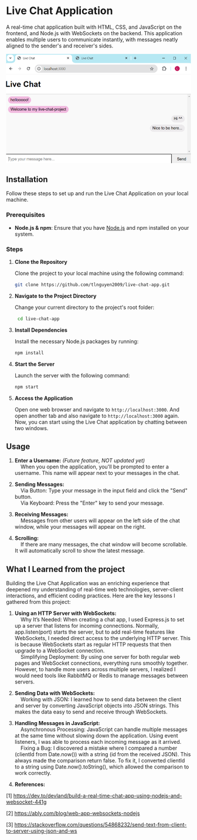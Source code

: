 # Live Chat Application

A real-time chat application built with HTML, CSS, and JavaScript on the frontend, and Node.js with WebSockets on the backend. This application enables multiple users to communicate instantly, with messages neatly aligned to the sender's and receiver's sides.

![Demo Image](/Images/live-chat-demo-img.png)

## Installation

Follow these steps to set up and run the Live Chat Application on your local machine.

### Prerequisites

- **Node.js & npm**: Ensure that you have [Node.js](https://nodejs.org/) and npm installed on your system.

### Steps

1. **Clone the Repository**

   Clone the project to your local machine using the following command:

   ```bash
   git clone https://github.com/tlnguyen2009/live-chat-app.git
   ```

2. **Navigate to the Project Directory**

    Change your current directory to the project's root folder:
    
   ```bash    
    cd live-chat-app
   ```

3. **Install Dependencies**

    Install the necessary Node.js packages by running:
    
    ```bash    
    npm install
    ```

4. **Start the Server**
    
    Launch the server with the following command:

    ```bash
    npm start
    ```

5. **Access the Application**

   Open one web browser and navigate to `http://localhost:3000`. And open another tab and also navigate to `http://localhost:3000` again. Now, you can start using the Live Chat application by chatting between two windows.
    
## Usage

   1. **Enter a Username:** *(Future feature, NOT updated yet)* <br />
    &nbsp;&nbsp;&nbsp;&nbsp;When you open the application, you'll be prompted to enter a username. This name will appear next to your messages in the chat.

   3. **Sending Messages:** <br />
    &nbsp;&nbsp;&nbsp;&nbsp;Via Button: Type your message in the input field and click the "Send" button.<br />
    &nbsp;&nbsp;&nbsp;&nbsp;Via Keyboard: Press the "Enter" key to send your message.<br />

   4. **Receiving Messages:** <br />
   &nbsp;&nbsp;&nbsp;&nbsp;Messages from other users will appear on the left side of the chat window, while your messages will appear on the right.

   5. **Scrolling:** <br />
   &nbsp;&nbsp;&nbsp;&nbsp;If there are many messages, the chat window will become scrollable. It will automatically scroll to show the latest message.
    

## What I Learned from the project

Building the Live Chat Application was an enriching experience that deepened my understanding of real-time web technologies, server-client interactions, and efficient coding practices. Here are the key lessons I gathered from this project:

   1. **Using an HTTP Server with WebSockets:** <br />
   &nbsp;&nbsp;&nbsp;&nbsp;Why It’s Needed: When creating a chat app, I used Express.js to set up a server that listens for incoming connections. Normally, app.listen(port) starts the server, but to add real-time features like WebSockets, I needed direct access to the underlying HTTP server. This is because WebSockets start as regular HTTP requests that then upgrade to a WebSocket connection. <br />
   &nbsp;&nbsp;&nbsp;&nbsp;Simplifying Deployment: By using one server for both regular web pages and WebSocket connections, everything runs smoothly together. However, to handle more users across multiple servers, I realized I would need tools like RabbitMQ or Redis to manage messages between servers.

   2. **Sending Data with WebSockets:** <br />
   &nbsp;&nbsp;&nbsp;&nbsp;Working with JSON: I learned how to send data between the client and server by converting JavaScript objects into JSON strings. This makes the data easy to send and receive through WebSockets.

   3. **Handling Messages in JavaScript:** <br />
      &nbsp;&nbsp;&nbsp;&nbsp;Asynchronous Processing: JavaScript can handle multiple messages at the same time without slowing down the application. Using event listeners, I was able to process each incoming message as it arrived. <br />
      &nbsp;&nbsp;&nbsp;&nbsp;Fixing a Bug: I discovered a mistake where I compared a number (clientId from Date.now()) with a string (id from the received JSON). This always made the comparison return false. To fix it, I converted clientId to a string using Date.now().toString(), which allowed the comparison to work correctly.

   4. **References:** <br />

   [1] https://dev.to/devland/build-a-real-time-chat-app-using-nodejs-and-websocket-441g

   [2] https://ably.com/blog/web-app-websockets-nodejs

   [3] https://stackoverflow.com/questions/54868232/send-text-from-client-to-server-using-json-and-ws
